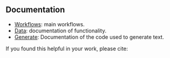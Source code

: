 ## Documentation

- [Workflows](IRB_Assistant/main.md): main workflows.
- [Data](IRB_Assistant/data.md): documentation of functionality.
- [Generate](IRB_Assistant/generate.md): Documentation of the code used to generate text.
 
If you found this helpful in your work, please cite:



